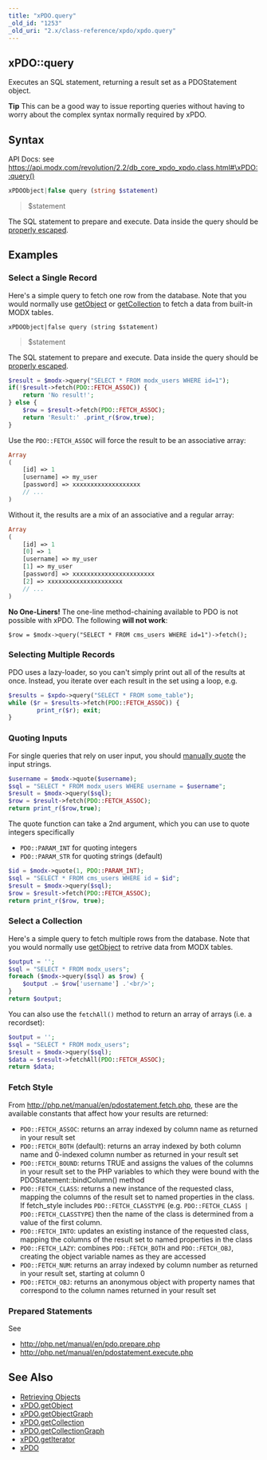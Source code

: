 ```yaml
---
title: "xPDO.query"
_old_id: "1253"
_old_uri: "2.x/class-reference/xpdo/xpdo.query"
---
```


## xPDO::query

Executes an SQL statement, returning a result set as a PDOStatement object.

**Tip**
This can be a good way to issue reporting queries without having to worry about the complex syntax normally required by xPDO.

## Syntax

API Docs: see <https://api.modx.com/revolution/2.2/db_core_xpdo_xpdo.class.html#\xPDO::query()>

```php
xPDOObject|false query (string $statement)
```

> \$statement

The SQL statement to prepare and execute. Data inside the query should be [properly escaped](http://php.net/manual/en/pdo.quote.php).

## Examples

### Select a Single Record

Here's a simple query to fetch one row from the database. Note that you would normally use [getObject](extending-modx/xpdo/class-reference/xpdo/xpdo.getobject "xPDO.getObject") or [getCollection](extending-modx/xpdo/class-reference/xpdo/xpdo.getcollection "xPDO.getCollection") to fetch a data from built-in MODX tables.

`xPDOObject|false query (string $statement)`

> \$statement

The SQL statement to prepare and execute. Data inside the query should be [properly escaped](http://php.net/manual/en/pdo.quote.php).

```php
$result = $modx->query("SELECT * FROM modx_users WHERE id=1");
if(!$result->fetch(PDO::FETCH_ASSOC)) {
    return 'No result!';
} else {
    $row = $result->fetch(PDO::FETCH_ASSOC);
    return 'Result:' .print_r($row,true);
}
```

Use the `PDO::FETCH_ASSOC` will force the result to be an associative array:

```php
Array
(
    [id] => 1
    [username] => my_user
    [password] => xxxxxxxxxxxxxxxxxxx
    // ...
)
```

Without it, the results are a mix of an associative and a regular array:

```php
Array
(
    [id] => 1
    [0] => 1
    [username] => my_user
    [1] => my_user
    [password] => xxxxxxxxxxxxxxxxxxxxxxx
    [2] => xxxxxxxxxxxxxxxxxxxxx
    // ...
)
```

**No One-Liners!**
The one-line method-chaining available to PDO is not possible with xPDO. The following **will not work**:

`$row = $modx->query("SELECT * FROM cms_users WHERE id=1")->fetch();`

### Selecting Multiple Records

PDO uses a lazy-loader, so you can't simply print out all of the results at once. Instead, you iterate over each result in the set using a loop, e.g.

```php
$results = $xpdo->query("SELECT * FROM some_table");
while ($r = $results->fetch(PDO::FETCH_ASSOC)) {
        print_r($r); exit;
}
```

### Quoting Inputs

For single queries that rely on user input, you should [manually quote](http://php.net/manual/en/pdo.quote.php) the input strings.

```php
$username = $modx->quote($username);
$sql = "SELECT * FROM modx_users WHERE username = $username";
$result = $modx->query($sql);
$row = $result->fetch(PDO::FETCH_ASSOC);
return print_r($row,true);
```

The quote function can take a 2nd argument, which you can use to quote integers specifically

-   `PDO::PARAM_INT` for quoting integers
-   `PDO::PARAM_STR` for quoting strings (default)

```php
$id = $modx->quote(1, PDO::PARAM_INT);
$sql = "SELECT * FROM cms_users WHERE id = $id";
$result = $modx->query($sql);
$row = $result->fetch(PDO::FETCH_ASSOC);
return print_r($row, true);
```

### Select a Collection

Here's a simple query to fetch multiple rows from the database. Note that you would normally use [getObject](extending-modx/xpdo/class-reference/xpdo/xpdo.getcollection "xPDO.getCollection") to retrive data from MODX tables.

```php
$output = '';
$sql = "SELECT * FROM modx_users";
foreach ($modx->query($sql) as $row) {
    $output .= $row['username'] .'<br/>';
}
return $output;
```

You can also use the `fetchAll()` method to return an array of arrays (i.e. a recordset):

```php
$output = '';
$sql = "SELECT * FROM modx_users";
$result = $modx->query($sql);
$data = $result->fetchAll(PDO::FETCH_ASSOC);
return $data;
```

### Fetch Style

From <http://php.net/manual/en/pdostatement.fetch.php>, these are the available constants that affect how your results are returned:

-   `PDO::FETCH_ASSOC`: returns an array indexed by column name as returned in your result set
-   `PDO::FETCH_BOTH` (default): returns an array indexed by both column name and 0-indexed column number as returned in your result set
-   `PDO::FETCH_BOUND`: returns TRUE and assigns the values of the columns in your result set to the PHP variables to which they were bound with the PDOStatement::bindColumn() method
-   `PDO::FETCH_CLASS`: returns a new instance of the requested class, mapping the columns of the result set to named properties in the class. If fetch_style includes `PDO::FETCH_CLASSTYPE` (e.g. `PDO::FETCH_CLASS | PDO::FETCH_CLASSTYPE`) then the name of the class is determined from a value of the first column.
-   `PDO::FETCH_INTO`: updates an existing instance of the requested class, mapping the columns of the result set to named properties in the class
-   `PDO::FETCH_LAZY`: combines `PDO::FETCH_BOTH` and `PDO::FETCH_OBJ`, creating the object variable names as they are accessed
-   `PDO::FETCH_NUM`: returns an array indexed by column number as returned in your result set, starting at column 0
-   `PDO::FETCH_OBJ`: returns an anonymous object with property names that correspond to the column names returned in your result set

### Prepared Statements

See

-   <http://php.net/manual/en/pdo.prepare.php>
-   <http://php.net/manual/en/pdostatement.execute.php>

## See Also

-   [Retrieving Objects](extending-modx/xpdo/retrieving-objects "Retrieving Objects")
-   [xPDO.getObject](extending-modx/xpdo/class-reference/xpdo/xpdo.getobject "xPDO.getObject")
-   [xPDO.getObjectGraph](extending-modx/xpdo/class-reference/xpdo/xpdo.getobjectgraph "xPDO.getObjectGraph")
-   [xPDO.getCollection](extending-modx/xpdo/class-reference/xpdo/xpdo.getcollection "xPDO.getCollection")
-   [xPDO.getCollectionGraph](extending-modx/xpdo/class-reference/xpdo/xpdo.getcollectiongraph "xPDO.getCollectionGraph")
-   [xPDO.getIterator](extending-modx/xpdo/class-reference/xpdo/xpdo.getiterator "xPDO.getIterator")
-   [xPDO](extending-modx/xpdo "xPDO")
